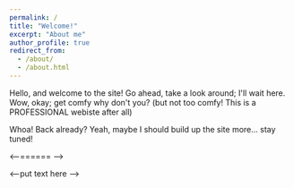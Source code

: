 ```yaml
---
permalink: /
title: "Welcome!"
excerpt: "About me"
author_profile: true
redirect_from: 
  - /about/
  - /about.html
---
```


Hello, and welcome to the site! Go ahead, take a look around; I'll wait here. Wow, okay; get comfy why don't you? (but not too comfy! This is a PROFESSIONAL webiste after all)

Whoa! Back already? Yeah, maybe I should build up the site more... stay tuned!

<!--This is a section header when followed by the equals signs -->
<--====== -->

<--put text here -->


